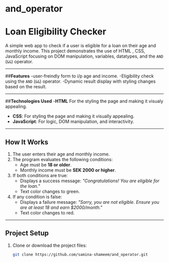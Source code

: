 # and_operator
# Loan Eligibility Checker

A simple web app to check if a user is eligible for a loan on their age and monthly income. This project demonstrates the use of HTML , CSS, JavaScript focusing on DOM manipulation, variables, datatypes, and the `AND` (`&&`) operator.

--------

##**Features**
-user-freindly form to i/p age and income.
-Eligibility check using the `AND` (`&&`) operator.
-Dynamic result display with styling changes based on the result.

--------
##**Technologies Used**
-**HTML** For the styling the page and making it visualy appealing.
- **CSS**: For styling the page and making it visually appealing.
- **JavaScript**: For logic, DOM manipulation, and interactivity.

--------
## **How It Works**
1. The user enters their age and monthly income.
2. The program evaluates the following conditions:
   - Age must be **18 or older**.
   - Monthly income must be **SEK 2000 or higher**.
3. If both conditions are true:
   - Displays a success message: *"Congratulations! You are eligible for the loan."*
   - Text color changes to green.
4. If any condition is false:
   - Displays a failure message: *"Sorry, you are not eligible. Ensure you are at least 18 and earn $2000/month."*
   - Text color changes to red.

--------
## **Project Setup**
1. Clone or download the project files:
   ```bash
   git clone https://github.com/samina-shameem/and_operator.git
